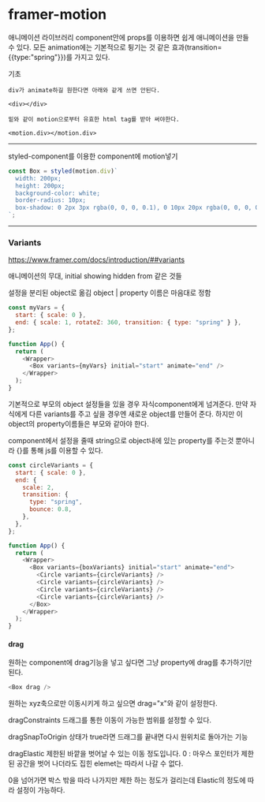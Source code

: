 # framer-motion

애니메이션 라이브러리
component안에 props를 이용하면 쉽게 애니메이션을 만들 수 있다.
모든 animation에는 기본적으로 튕기는 것 같은 효과(transition={{type:"spring"}})를 가지고 있다.

기초

```
div가 animate하길 원한다면 아래와 같게 쓰면 안된다.

<div></div>

밑와 같이 motion으로부터 유효한 html tag를 받아 써야한다.

<motion.div></motion.div>
```

---

styled-component를 이용한 component에 motion넣기

```javascript
const Box = styled(motion.div)`
  width: 200px;
  height: 200px;
  background-color: white;
  border-radius: 10px;
  box-shadow: 0 2px 3px rgba(0, 0, 0, 0.1), 0 10px 20px rgba(0, 0, 0, 0.06);
`;
```

---

### Variants

https://www.framer.com/docs/introduction/##variants

애니메이션의 무대, initial showing hidden from 같은 것들

설정을 분리된 object로 옮김
object | property 이름은 마음대로 정함

```javascript
const myVars = {
  start: { scale: 0 },
  end: { scale: 1, rotateZ: 360, transition: { type: "spring" } },
};

function App() {
  return (
    <Wrapper>
      <Box variants={myVars} initial="start" animate="end" />
    </Wrapper>
  );
}
```

기본적으로 부모의 object 설정들을 있을 경우 자식component에게 넘겨준다.
만약 자식에게 다른 variants를 주고 싶을 경우엔 새로운 object를 만들어 준다.
하지만 이 object의 property이름들은 부모와 같아야 한다.

component에서 설정을 줄때 string으로 object내에 있는 property를 주는것 뿐아니라 {}를 통해 js를 이용할 수 있다.

```javascript
const circleVariants = {
  start: { scale: 0 },
  end: {
    scale: 2,
    transition: {
      type: "spring",
      bounce: 0.8,
    },
  },
};

function App() {
  return (
    <Wrapper>
      <Box variants={boxVariants} initial="start" animate="end">
        <Circle variants={circleVariants} />
        <Circle variants={circleVariants} />
        <Circle variants={circleVariants} />
        <Circle variants={circleVariants} />
      </Box>
    </Wrapper>
  );
}
```

#### drag

원하는 component에 drag기능을 넣고 싶다면 그냥 property에 drag를 추가하기만 된다.

```javascript
<Box drag />
```

원하는 xyz축으로만 이동시키게 하고 싶으면 drag="x"와 같이 설정한다.

dragConstraints
드래그를 통한 이동이 가능한 범위를 설정할 수 있다.

dragSnapToOrigin
상태가 true라면 드래그를 끝내면 다시 원위치로 돌아가는 기능

dragElastic
제한된 바깥을 벗어날 수 있는 이동 정도입니다.
0 : 마우스 포인터가 제한된 공간을 벗어 나더라도 집힌 elemet는 따라서 나갈 수 없다.

0을 넘어가면 박스 밖을 따라 나가지만 제한 하는 정도가 걸리는데 Elastic의 정도에 따라 설정이 가능하다.
